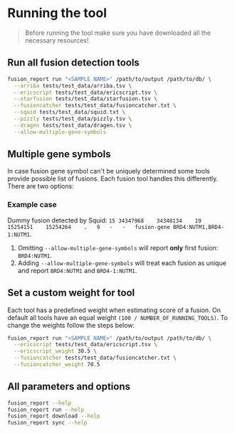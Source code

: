 # Running the tool

> Before running the tool make sure you have downloaded all the necessary resources!

## Run all fusion detection tools

```bash
fusion_report run "<SAMPLE NAME>" /path/to/output /path/to/db/ \
  --arriba tests/test_data/arriba.tsv \
  --ericscript tests/test_data/ericscript.tsv \
  --starfusion tests/test_data/starfusion.tsv \
  --fusioncatcher tests/test_data/fusioncatcher.txt \
  --squid tests/test_data/squid.txt \
  --pizzly tests/test_data/pizzly.tsv \
  --dragen tests/test_data/dragen.tsv \
  --allow-multiple-gene-symbols
```

## Multiple gene symbols

In case fusion gene symbol can't be uniquely determined some tools provide possible list of fusions. Each fusion tool handles this differently.
There are two options:

### Example case

Dummy fusion detected by Squid: `15	34347968	34348134	19	15254151	15254264	.	9	-	-	fusion-gene	BRD4:NUTM1,BRD4-1:NUTM1`.

1. Omitting `--allow-multiple-gene-symbols` will report **only** first fusion: `BRD4:NUTM1`.
2. Adding `--allow-multiple-gene-symbols` will treat each fusion as unique and report `BRD4:NUTM1` and `BRD4-1:NUTM1`.

## Set a custom weight for tool

Each tool has a predefined weight when estimating score of a fusion. On default all tools have an equal weight
`(100 / NUMBER_OF_RUNNING_TOOLS)`. To change the weights follow the steps below:

```bash
fusion_report run "<SAMPLE NAME>" /path/to/output /path/to/db/ \
  --ericscript tests/test_data/ericscript.tsv \
  --ericscript_weight 30.5 \
  --fusioncatcher tests/test_data/fusioncatcher.txt \
  --fusioncatcher_weight 70.5
```

## All parameters and options

```bash
fusion_report --help
fusion_report run --help
fusion_report download --help
fusion_report sync --help
```
